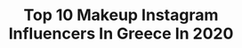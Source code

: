 ---
title: Top 10 Makeup Instagram Influencers In Greece In 2020
description: >-
  Find top makeup Instagram influencers in Greece in 2020. Most popular hashtags: #makeup #makeupartist #beauty #greece.
platform: Instagram
profiles:
  - username: "ster_eleni"
    fullname: >-
      🎀Eleni Ster🎀
    location: "Greece"
    followers: 67463
    engagement: 2249
    commentsToLikes: 0.068940
    avatar: "https://scontent-atl3-1.cdninstagram.com/v/t51.2885-19/s320x320/73070226_416404202612776_3356998124190040064_n.jpg?_nc_ht=scontent-atl3-1.cdninstagram.com&_nc_ohc=_XGkLtQQ5MUAX8A3M6m&oh=66381074b9e827332e0134a65f85d52b&oe=5EB8E6DC"
    verified: false
    hashtags: "#beatbox, #womanhood, #blessed, #valentines"
  - username: "core.innaa"
    fullname: >-
      Mono Korinna
    location: "Greece"
    followers: 15720
    engagement: 1155
    commentsToLikes: 0.066282
    avatar: "https://scontent-atl3-1.cdninstagram.com/v/t51.2885-19/s320x320/51372184_760234464352723_1065904144339959808_n.jpg?_nc_ht=scontent-atl3-1.cdninstagram.com&_nc_ohc=G4_JV8jVHPEAX9KhJSC&oh=b7af18de3c804a70777cd64b1162c6cb&oe=5EB8A083"
    verified: false
    hashtags: "#arabicmakeup, #neonmakeup, #bridalmakeup, #makeupoftheday"
  - username: "marina_grigoriou_"
    fullname: >-
      1st RunnerUp MISS HELLAS 2018👑
    location: "Greece"
    followers: 69983
    engagement: 1553
    commentsToLikes: 0.027207
    avatar: "https://scontent-lhr8-1.cdninstagram.com/v/t51.2885-19/s320x320/92339418_2830858040295701_3396473224442150912_n.jpg?_nc_ht=scontent-lhr8-1.cdninstagram.com&_nc_ohc=iX2-P7nLLPIAX8pfj-j&oh=98bcfdb8efe07e1590cbdda47e4bee3a&oe=5EB9D42B"
    verified: true
    hashtags: "#iamawolter, #woltgreece, #woltsouth"
  - username: "dimitris__stamatiou"
    fullname: >-
      Dimitris Stamatiou Makeup
    location: "Greece"
    followers: 34179
    engagement: 184
    commentsToLikes: 0.057695
    avatar: "https://scontent-ams4-1.cdninstagram.com/v/t51.2885-19/s320x320/70503693_748274645598018_856401755674509312_n.jpg?_nc_ht=scontent-ams4-1.cdninstagram.com&_nc_ohc=2r5qbWTmk2MAX8WFSoM&oh=29646943f70ff2fcb5993361ad9b5478&oe=5EAE373C"
    verified: false
    hashtags: "#home, #bridalhair, #seminars, #lip"
  - username: "kceniyah"
    fullname: >-
      aesthetic - makeup
    location: "Greece"
    followers: 137095
    engagement: 2191
    commentsToLikes: 0.006896
    avatar: "https://scontent-lhr8-1.cdninstagram.com/v/t51.2885-19/s320x320/89798788_207079410500390_3537087833783140352_n.jpg?_nc_ht=scontent-lhr8-1.cdninstagram.com&_nc_ohc=WlXkMI0_HXQAX_CO2Ya&oh=846905ec3963b7794656b81a239f447d&oe=5EBCA6FF"
    verified: false
    hashtags: ""
  - username: "nakopoulouvaso"
    fullname: >-
      VasoNakopoulou
    location: "Greece"
    followers: 52830
    engagement: 459
    commentsToLikes: 0.019842
    avatar: "https://scontent-lhr8-1.cdninstagram.com/v/t51.2885-19/s320x320/88257535_193387918743142_2175753260181225472_n.jpg?_nc_ht=scontent-lhr8-1.cdninstagram.com&_nc_ohc=bfkxAAUNpGcAX8CkpiQ&oh=0ddd645a9aa27fdb841907afef56a9e2&oe=5EBCBAFF"
    verified: false
    hashtags: "#styling, #redlips, #model, #myprincess"
  - username: "kitavina_mua"
    fullname: >-
      𝒦𝒾𝓉𝒶𝓋𝒾𝓃𝒶 𝐸𝓁𝑒𝓃𝒶
    location: "Greece"
    followers: 9696
    engagement: 1274
    commentsToLikes: 0.122399
    avatar: "https://scontent-ams4-1.cdninstagram.com/v/t51.2885-19/s320x320/83881807_206339683758292_484549354112155648_n.jpg?_nc_ht=scontent-ams4-1.cdninstagram.com&_nc_ohc=JcpjZhU7HFsAX8lI3y5&oh=e5a06c3237b5e5878d6f936712e3c4d0&oe=5EB68920"
    verified: false
    hashtags: "#fentybeautyhighlighter, #highquality, #liketime, #makeuptrends2020"
  - username: "victoriagrosu"
    fullname: >-
      Makeup Artist Victoria Grosu
    location: "Greece"
    followers: 32252
    engagement: 768
    commentsToLikes: 0.053745
    avatar: "https://scontent-ams4-1.cdninstagram.com/v/t51.2885-19/10844102_684155181703872_1371126117_a.jpg?_nc_ht=scontent-ams4-1.cdninstagram.com&_nc_ohc=fFg7iP_CsA4AX-I5dDE&oh=13a2d7c68f01619f944899d40bddc29a&oe=5EB79BCA"
    verified: false
    hashtags: "#instaphoto, #athensmakeupartist, #makeupschoolgreece, #ignosieinaidinami"
  - username: "katerina.peftitsi"
    fullname: >-
      Cathy Jones
    location: "Greece"
    followers: 38589
    engagement: 910
    commentsToLikes: 0.014604
    avatar: "https://scontent-lhr8-1.cdninstagram.com/v/t51.2885-19/s320x320/90711771_2864111003669312_1173770886474366976_n.jpg?_nc_ht=scontent-lhr8-1.cdninstagram.com&_nc_ohc=zCR22KIk4HwAX_VeTD6&oh=159277cef758e4793774cc5266bff8db&oe=5EBA6D3A"
    verified: false
    hashtags: "#koronavir, #styleoftheday, #lookoftheday, #roses"
  - username: "missdelilaaah"
    fullname: >-
      💋 Delilah
    location: "Greece"
    followers: 16032
    engagement: 288
    commentsToLikes: 0.090778
    avatar: "https://scontent-lhr8-1.cdninstagram.com/v/t51.2885-19/s320x320/91862718_626534974867297_3182188278023454720_n.jpg?_nc_ht=scontent-lhr8-1.cdninstagram.com&_nc_ohc=5110bfay-L0AX_64edj&oh=880c1ae7646e193d7f13db166f301519&oe=5EBB26A1"
    verified: false
    hashtags: "#nbatogether, #prokind, #maldivesedition, #goddessvibesonly"
---